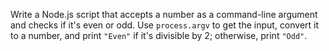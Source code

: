 Write a Node.js script that accepts a number as a command-line argument and checks if it's even or odd. Use `process.argv` to get the input, convert it to a number, and print `"Even"` if it's divisible by 2; otherwise, print `"Odd"`.
